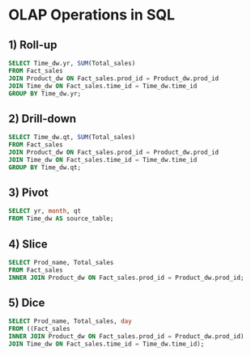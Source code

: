 
# OLAP Operations in SQL

## 1) Roll-up
```sql
SELECT Time_dw.yr, SUM(Total_sales)
FROM Fact_sales
JOIN Product_dw ON Fact_sales.prod_id = Product_dw.prod_id
JOIN Time_dw ON Fact_sales.time_id = Time_dw.time_id
GROUP BY Time_dw.yr;
```

## 2) Drill-down
```sql
SELECT Time_dw.qt, SUM(Total_sales)
FROM Fact_sales 
JOIN Product_dw ON Fact_sales.prod_id = Product_dw.prod_id
JOIN Time_dw ON Fact_sales.time_id = Time_dw.time_id
GROUP BY Time_dw.qt;
```

## 3) Pivot
```sql
SELECT yr, month, qt
FROM Time_dw AS source_table;
```

## 4) Slice
```sql
SELECT Prod_name, Total_sales
FROM Fact_sales
INNER JOIN Product_dw ON Fact_sales.prod_id = Product_dw.prod_id;
```

## 5) Dice
```sql
SELECT Prod_name, Total_sales, day
FROM ((Fact_sales
INNER JOIN Product_dw ON Fact_sales.prod_id = Product_dw.prod_id)
JOIN Time_dw ON Fact_sales.time_id = Time_dw.time_id);
```
